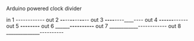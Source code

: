 Arduino powered clock divider

in      1  -_-_-_-_-_-_-_-_-_-_-_-_
out     2  __--__--__--__--__--__--
out     3  ____----____----____----
out     4  ______------______------
out     5  ________--------________
out     6  __________----------____
out     7  ____________------------
out     8  ______________----------